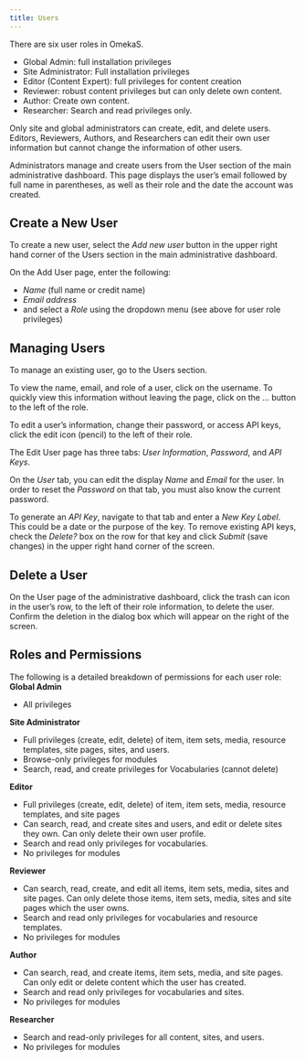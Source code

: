 ```yaml
---
title: Users
---
```


There are six user roles in OmekaS.
- Global Admin: full installation privileges
- Site Administrator: Full installation privileges
- Editor (Content Expert): full privileges for content creation
- Reviewer: robust content privileges but can only delete own content.
- Author: Create own content.
- Researcher: Search and read privileges only.

Only site and global administrators can create, edit, and delete users. Editors, Reviewers, Authors, and Researchers can edit their own user information but cannot change the information of other users. 

Administrators manage and create users from the User section of the main administrative dashboard. This page displays the user’s email followed by full name in parentheses, as well as their role and the date the account was created.

## Create a New User
To create a new user, select the *Add new user* button in the upper right hand corner of the Users section in the main administrative dashboard. 

On the Add User page, enter the following:
- *Name* (full name or credit name)
- *Email address*
- and select a *Role* using the dropdown menu (see above for user role privileges)

## Managing Users
To manage an existing user, go to the Users section.

To view the name, email, and role of a user, click on the username. To quickly view this information without leaving the page, click on the … button to the left of the role. 

To edit a user’s information, change their password, or access API keys, click the edit icon (pencil) to the left of their role. 

The Edit User page has three tabs: *User Information*, *Password*, and *API Keys*. 

On the *User* tab, you can edit the display *Name* and *Email* for the user. In order to reset the *Password* on that tab, you must also know the current password. 

To generate an *API Key*, navigate to that tab and enter a *New Key Label*. This could be a date or the purpose of the key. To remove existing API keys, check the *Delete?* box on the row for that key and click *Submit* (save changes) in the upper right hand corner of the screen.

## Delete a User
On the User page of the administrative dashboard, click the trash can icon in the user’s row, to the left of their role information, to delete the user. Confirm the deletion in the dialog box which will appear on the right of the screen.


## Roles and Permissions
The following is a detailed breakdown of permissions for each user role:
**Global Admin**
- All privileges

**Site Administrator**
- Full privileges (create, edit, delete) of item, item sets, media, resource templates, site pages, sites, and users.
- Browse-only privileges for modules
- Search, read, and create privileges for Vocabularies (cannot delete)

**Editor**
- Full privileges (create, edit, delete) of item, item sets, media, resource templates, and site pages
- Can search, read, and create sites and users, and edit or delete sites they own. Can only delete their own user profile.
- Search and read only privileges for vocabularies.
- No privileges for modules

**Reviewer**
- Can search, read, create, and edit all items, item sets, media, sites and site pages. Can only delete those items, item sets, media, sites and site pages which the user owns.
- Search and read only privileges for vocabularies and resource templates.
- No privileges for modules

**Author**
- Can search, read, and create items, item sets, media, and site pages. Can only edit or delete content which the user has created.
- Search and read only privileges for vocabularies and sites.
- No privileges for modules

**Researcher**
- Search and read-only privileges for all content, sites, and users. 
- No privileges for modules
